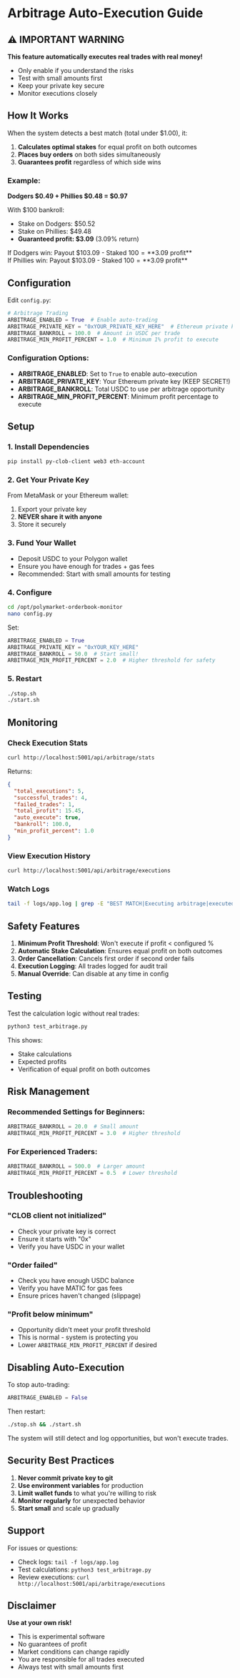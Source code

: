 # Arbitrage Auto-Execution Guide

## ⚠️ IMPORTANT WARNING

**This feature automatically executes real trades with real money!**

- Only enable if you understand the risks
- Test with small amounts first
- Keep your private key secure
- Monitor executions closely

## How It Works

When the system detects a best match (total under $1.00), it:

1. **Calculates optimal stakes** for equal profit on both outcomes
2. **Places buy orders** on both sides simultaneously
3. **Guarantees profit** regardless of which side wins

### Example:

**Dodgers $0.49 + Phillies $0.48 = $0.97**

With $100 bankroll:
- Stake on Dodgers: $50.52
- Stake on Phillies: $49.48
- **Guaranteed profit: $3.09** (3.09% return)

If Dodgers win: Payout $103.09 - Staked $100 = **$3.09 profit**  
If Phillies win: Payout $103.09 - Staked $100 = **$3.09 profit**

## Configuration

Edit `config.py`:

```python
# Arbitrage Trading
ARBITRAGE_ENABLED = True  # Enable auto-trading
ARBITRAGE_PRIVATE_KEY = "0xYOUR_PRIVATE_KEY_HERE"  # Ethereum private key
ARBITRAGE_BANKROLL = 100.0  # Amount in USDC per trade
ARBITRAGE_MIN_PROFIT_PERCENT = 1.0  # Minimum 1% profit to execute
```

### Configuration Options:

- **ARBITRAGE_ENABLED**: Set to `True` to enable auto-execution
- **ARBITRAGE_PRIVATE_KEY**: Your Ethereum private key (KEEP SECRET!)
- **ARBITRAGE_BANKROLL**: Total USDC to use per arbitrage opportunity
- **ARBITRAGE_MIN_PROFIT_PERCENT**: Minimum profit percentage to execute

## Setup

### 1. Install Dependencies

```bash
pip install py-clob-client web3 eth-account
```

### 2. Get Your Private Key

From MetaMask or your Ethereum wallet:
1. Export your private key
2. **NEVER share it with anyone**
3. Store it securely

### 3. Fund Your Wallet

- Deposit USDC to your Polygon wallet
- Ensure you have enough for trades + gas fees
- Recommended: Start with small amounts for testing

### 4. Configure

```bash
cd /opt/polymarket-orderbook-monitor
nano config.py
```

Set:
```python
ARBITRAGE_ENABLED = True
ARBITRAGE_PRIVATE_KEY = "0xYOUR_KEY_HERE"
ARBITRAGE_BANKROLL = 50.0  # Start small!
ARBITRAGE_MIN_PROFIT_PERCENT = 2.0  # Higher threshold for safety
```

### 5. Restart

```bash
./stop.sh
./start.sh
```

## Monitoring

### Check Execution Stats

```bash
curl http://localhost:5001/api/arbitrage/stats
```

Returns:
```json
{
  "total_executions": 5,
  "successful_trades": 4,
  "failed_trades": 1,
  "total_profit": 15.45,
  "auto_execute": true,
  "bankroll": 100.0,
  "min_profit_percent": 1.0
}
```

### View Execution History

```bash
curl http://localhost:5001/api/arbitrage/executions
```

### Watch Logs

```bash
tail -f logs/app.log | grep -E "BEST MATCH|Executing arbitrage|executed"
```

## Safety Features

1. **Minimum Profit Threshold**: Won't execute if profit < configured %
2. **Automatic Stake Calculation**: Ensures equal profit on both outcomes
3. **Order Cancellation**: Cancels first order if second order fails
4. **Execution Logging**: All trades logged for audit trail
5. **Manual Override**: Can disable at any time in config

## Testing

Test the calculation logic without real trades:

```bash
python3 test_arbitrage.py
```

This shows:
- Stake calculations
- Expected profits
- Verification of equal profit on both outcomes

## Risk Management

### Recommended Settings for Beginners:

```python
ARBITRAGE_BANKROLL = 20.0  # Small amount
ARBITRAGE_MIN_PROFIT_PERCENT = 3.0  # Higher threshold
```

### For Experienced Traders:

```python
ARBITRAGE_BANKROLL = 500.0  # Larger amount
ARBITRAGE_MIN_PROFIT_PERCENT = 0.5  # Lower threshold
```

## Troubleshooting

### "CLOB client not initialized"
- Check your private key is correct
- Ensure it starts with "0x"
- Verify you have USDC in your wallet

### "Order failed"
- Check you have enough USDC balance
- Verify you have MATIC for gas fees
- Ensure prices haven't changed (slippage)

### "Profit below minimum"
- Opportunity didn't meet your profit threshold
- This is normal - system is protecting you
- Lower `ARBITRAGE_MIN_PROFIT_PERCENT` if desired

## Disabling Auto-Execution

To stop auto-trading:

```python
ARBITRAGE_ENABLED = False
```

Then restart:
```bash
./stop.sh && ./start.sh
```

The system will still detect and log opportunities, but won't execute trades.

## Security Best Practices

1. **Never commit private key to git**
2. **Use environment variables** for production
3. **Limit wallet funds** to what you're willing to risk
4. **Monitor regularly** for unexpected behavior
5. **Start small** and scale up gradually

## Support

For issues or questions:
- Check logs: `tail -f logs/app.log`
- Test calculations: `python3 test_arbitrage.py`
- Review executions: `curl http://localhost:5001/api/arbitrage/executions`

## Disclaimer

**Use at your own risk!**

- This is experimental software
- No guarantees of profit
- Market conditions can change rapidly
- You are responsible for all trades executed
- Always test with small amounts first

